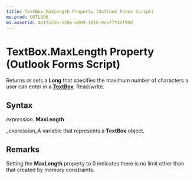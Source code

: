 ```yaml
---
title: TextBox.MaxLength Property (Outlook Forms Script)
ms.prod: OUTLOOK
ms.assetid: 4e13335e-120e-e669-181b-9cef7f42f99d
---
```



# TextBox.MaxLength Property (Outlook Forms Script)

Returns or sets a  **Long** that specifies the maximum number of characters a user can enter in a **[TextBox](textbox-object-outlook-forms-script.md)**. Read/write.


## Syntax

 _expression_. **MaxLength**

 _expression_A variable that represents a  **TextBox** object.


## Remarks

Setting the  **MaxLength** property to 0 indicates there is no limit other than that created by memory constraints.


